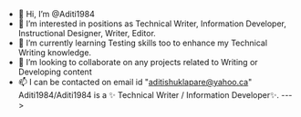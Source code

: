 - 👋 Hi, I’m @Aditi1984
- 👀 I’m interested in positions as Technical Writer, Information Developer, Instructional Designer, Writer, Editor.
- 🌱 I’m currently learning Testing skills too to enhance my Technical Writing knowledge.
- 💞️ I’m looking to collaborate on any projects related to Writing or Developing content
- 📫 I can be contacted on email id "aditishuklapare@yahoo.ca"
Aditi1984/Aditi1984 is a ✨ Technical Writer / Information Developer✨.
--->
